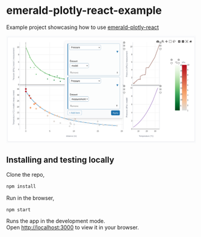 # emerald-plotly-react-example

Example project showcasing how to use [emerald-plotly-react](https://github.com/emerald-geomodelling/emerald-plotly-react)

![Screenshot](screenshot.png)

## Installing and testing locally

Clone the repo,

```javascript
npm install
```

Run in the browser,

```javascript
npm start
```

Runs the app in the development mode.\
Open [http://localhost:3000](http://localhost:3000) to view it in your browser.
